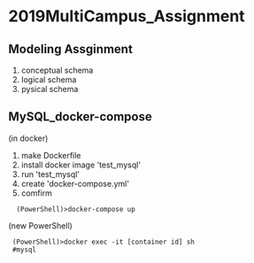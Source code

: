 # 2019MultiCampus_Assignment

## Modeling Assginment
1. conceptual schema
2. logical schema
3. pysical schema


## MySQL_docker-compose
(in docker)
1. make Dockerfile
3. install docker image 'test_mysql'
4. run 'test_mysql'
5. create 'docker-compose.yml'
6. comfirm
 ```
   (PowerShell)>docker-compose up
 ```
 (new PowerShell)
  ```
   (PowerShell)>docker exec -it [container id] sh
   #mysql
 ```
